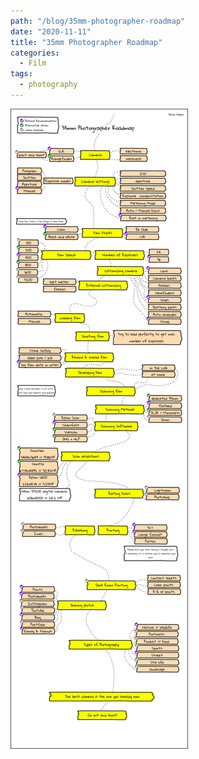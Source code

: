 ```yaml
---
path: "/blog/35mm-photographer-roadmap"
date: "2020-11-11"
title: "35mm Photographer Roadmap"
categories:
  - Film
tags:
  - photography
---
```


![35mm-Photographer-Roadmap](../images/35mm-roadmap.png)
